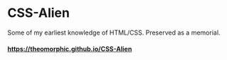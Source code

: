 # CSS-Alien

Some of my earliest knowledge of HTML/CSS. Preserved as a memorial.
#### https://theomorphic.github.io/CSS-Alien
